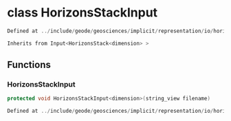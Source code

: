 # class HorizonsStackInput

```cpp
Defined at ../include/geode/geosciences/implicit/representation/io/horizons_stack_input.h#50
```

```cpp
Inherits from Input<HorizonsStack<dimension> >
```



## Functions

### HorizonsStackInput

```cpp
protected void HorizonsStackInput<dimension>(string_view filename)
```

```cpp
Defined at ../include/geode/geosciences/implicit/representation/io/horizons_stack_input.h#58
```



